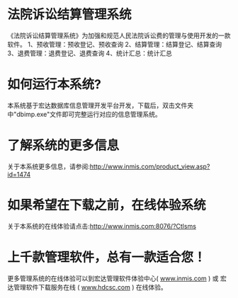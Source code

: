 # 法院诉讼结算管理系统

《法院诉讼结算管理系统》为加强和规范人民法院诉讼费的管理与使用开发的一款软件。 1、预收管理：预收登记、预收查询 2、结算管理：结算登记、结算查询 3、退费管理：退费登记、退费查询 4、统计汇总：统计汇总

# 如何运行本系统?

本系统基于宏达数据库信息管理开发平台开发，下载后，双击文件夹中"dbimp.exe"文件即可完整运行对应的信息管理系统。

# 了解系统的更多信息

关于本系统更多信息，请参阅:http://www.inmis.com/product_view.asp?id=1474

# 如果希望在下载之前，在线体验系统

关于本系统的在线体验请点击:http://www.inmis.com:8076/?Ctlsms

# 上千款管理软件，总有一款适合您！

更多管理系统的在线体验可以到宏达管理软件体验中心( www.inmis.com ) 或 宏达管理软件下载服务在线 ( www.hdcsc.com ) 在线体验。

